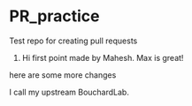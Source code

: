 # PR_practice
Test repo for creating pull requests

1. Hi first point made by Mahesh.
Max is great!




here are some more changes



I call my upstream BouchardLab. 

